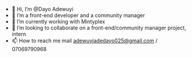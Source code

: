 - 👋 Hi, I’m @Dayo Adewuyi
- 👀 I’m a front-end developer and a community manager
- 🌱 I’m currently working with Mintyplex
- 💞️ I’m looking to collaborate on a front-end/community manager project, intern
- 📫 How to reach me mail adewuyiadedayo025@gmail.com / 07069790968

<!---
Adewuy/Adewuy is a ✨ special ✨ repository because its `README.md` (this file) appears on your GitHub profile.
You can click the Preview link to take a look at your changes.
--->
